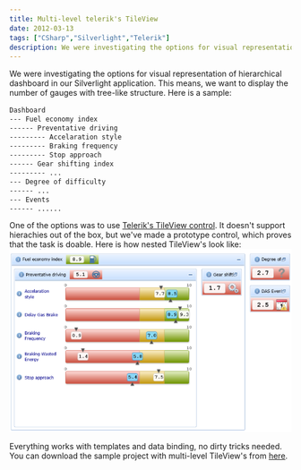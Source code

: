 ```yaml
---
title: Multi-level telerik's TileView
date: 2012-03-13
tags: ["CSharp","Silverlight","Telerik"]
description: We were investigating the options for visual representation of hierarchical dashboard in our Silverlight application. This means, we want to display the number of gauges with tree-like structure. Here is a sample...
---
```


We were investigating the options for visual representation of hierarchical dashboard in our Silverlight application. This means, we want to display the number of gauges with tree-like structure. Here is a sample:

    Dashboard
    --- Fuel economy index
    ------ Preventative driving
    --------- Accelaration style
    --------- Braking frequency
    --------- Stop approach
    ------ Gear shifting index
    --------- ...
    --- Degree of difficulty
    ------ ...
    --- Events
    ------ ......

One of the options was to use [Telerik's TileView control](http://www.telerik.com/products/silverlight/controls/tileview.aspx "Telerik"). It doesn't support hierachies out of the box, but we've made a prototype control, which proves that the task is doable. Here is how nested TileView's look like:
![Tile view](tileview.png "Tile view")

Everything works with templates and data binding, no dirty tricks needed. You can download the sample project with multi-level TileView's from [here](https://skydrive.live.com/redir.aspx?cid=c010011792a4b538&resid=C010011792A4B538!128&parid=root "Multi-level TileView sample project").